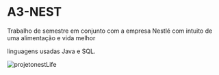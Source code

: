 # A3-NEST
Trabalho de semestre em conjunto com a empresa Nestlé com intuito de uma alimentação e vida melhor

linguagens usadas Java e SQL.

![projetonestLife](https://github.com/MatheusP-php/A3-NEST/assets/83077665/3c674cb8-02c2-4499-abf7-803cf2822c21)
